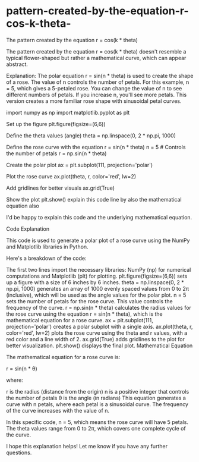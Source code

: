 # pattern-created-by-the-equation-r-cos-k-theta-
The pattern created by the equation r = cos(k * theta)

The pattern created by the equation r = cos(k * theta) doesn't resemble a typical flower-shaped  but rather a mathematical curve, which can appear abstract.

Explanation:
The polar equation r = sin(n * theta) is used to create the shape of a rose.
The value of n controls the number of petals. For this example, n = 5, which gives a 5-petaled rose.
You can change the value of n to see different numbers of petals.
If you increase n, you'll see more petals. This version creates a more familiar rose shape with sinusoidal petal curves.

import numpy as np import matplotlib.pyplot as plt

Set up the figure
plt.figure(figsize=(6,6))

Define the theta values (angle)
theta = np.linspace(0, 2 * np.pi, 1000)

Define the rose curve with the equation r = sin(n * theta)
n = 5 # Controls the number of petals r = np.sin(n * theta)

Create the polar plot
ax = plt.subplot(111, projection='polar')

Plot the rose curve
ax.plot(theta, r, color='red', lw=2)

Add gridlines for better visuals
ax.grid(True)

Show the plot
plt.show() explain this code line by also the mathematical equation also


I'd be happy to explain this code and the underlying mathematical equation.

Code Explanation

This code is used to generate a polar plot of a rose curve using the NumPy and Matplotlib libraries in Python.

Here's a breakdown of the code:

The first two lines import the necessary libraries: NumPy (np) for numerical computations and Matplotlib (plt) for plotting.
plt.figure(figsize=(6,6)) sets up a figure with a size of 6 inches by 6 inches.
theta = np.linspace(0, 2 * np.pi, 1000) generates an array of 1000 evenly spaced values from 0 to 2π (inclusive), which will be used as the angle values for the polar plot.
n = 5 sets the number of petals for the rose curve. This value controls the frequency of the curve.
r = np.sin(n * theta) calculates the radius values for the rose curve using the equation r = sin(n * theta), which is the mathematical equation for a rose curve.
ax = plt.subplot(111, projection='polar') creates a polar subplot with a single axis.
ax.plot(theta, r, color='red', lw=2) plots the rose curve using the theta and r values, with a red color and a line width of 2.
ax.grid(True) adds gridlines to the plot for better visualization.
plt.show() displays the final plot.
Mathematical Equation

The mathematical equation for a rose curve is:

r = sin(n * θ)

where:

r is the radius (distance from the origin)
n is a positive integer that controls the number of petals
θ is the angle (in radians)
This equation generates a curve with n petals, where each petal is a sinusoidal curve. The frequency of the curve increases with the value of n.

In this specific code, n = 5, which means the rose curve will have 5 petals. The theta values range from 0 to 2π, which covers one complete cycle of the curve.

I hope this explanation helps! Let me know if you have any further questions.
